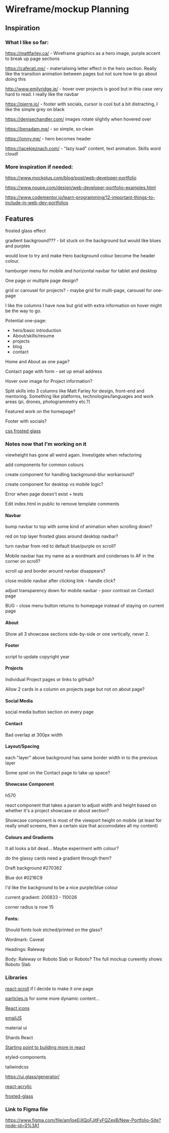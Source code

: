 # Wireframe/mockup Planning

## Inspiration

### What I like so far:

https://mattfarley.ca/ - Wireframe graphics as a hero image, purple accent to break up page sections

https://caferati.me/ - materialising letter effect in the hero section. Really like the transition animation between pages but not sure how to go about doing this

http://www.emilyridge.ie/ - hover over projects is good but in this case very hard to read. I really like the navbar

https://pierre.io/ - footer with socials, cursor is cool but a bit distracting, I like the simple grey on black

https://denisechandler.com/ images rotate slightly when hovered over

https://benadam.me/ - so simple, so clean

https://jonny.me/ - hero becomes header

https://jacekjeznach.com/ - "lazy load" content, text animation. Skills word cloud!

### More inspiration if needed:

https://www.mockplus.com/blog/post/web-developer-portfolio

https://www.noupe.com/design/web-developer-portfolio-examples.html

https://www.codementor.io/learn-programming/12-important-things-to-include-in-web-dev-portfolios



## Features

frosted glass effect

gradient background??? - bit stuck on the background but would like blues and purples

would love to try and make Hero background colour become the header colour.

hamburger menu for mobile and horizontal navbar for tablet and desktop

One page or multiple page design?

grid or carousel for projects? - maybe grid for multi-page, carousel for one-page

I like the columns I have now but grid with extra information on hover might be the way to go.

Potential one-page:

- hero/basic introduction
- About/skills/resume
- projects
- blog
- contact

Home and About as one page?

Contact page with form - set up email address

Hover over image for Project information?

Split skills into 3 columns like Matt Farley for design, front-end and mentoring. Something like platforms, technologies/languages and work areas (pi, drones, photogrammetry etc.?)

Featured work on the homepage?

Footer with socials?

[css frosted glass](https://webdesign.tutsplus.com/tutorials/how-to-create-a-frosted-glass-effect-in-css--cms-32535)

### Notes now that I'm working on it

viewheight has gone all weird again. Investigate when refactoring

add components for common colours

create component for handling background-blur workaround?

create component for desktop vs mobile logic?

Error when page doesn't exist + tests

Edit index.html in public to remove template comments

#### Navbar

bump navbar to top with some kind of animation when scrolling down?

red on top layer frosted glass around desktop navbar?

turn navbar from red to default blue/purple on scroll?

Mobile navbar has my name as a wordmark and condenses to AF in the corner on scroll?

scroll up and border around navbar disappears?

close mobile navbar after clicking link - handle click?

adjust transparency down for mobile navbar - poor contrast on Contact page

BUG - close menu button returns to homepage instead of staying on current page

#### About

Show all 3 showcase sections side-by-side or one vertically, never 2.

#### Footer

script to update copyright year

#### Projects

Individual Project pages or links to gitHub?

Allow 2 cards in a column on projects page but not on about page?

#### Social Media

social media button section on every page

#### Contact

Bad overlap at 300px width



#### Layout/Spacing

each "layer" above background has same border width in to the previous layer

Some spiel on the Contact page to take up space?

#### Showcase Component

h570

react component that takes a param to adjust width and height based on whether it's a project showcase or about section?

Showcase component is most of the viewport height on mobile (at least for really small screens, then a certain size that accomodates all my content)

#### Colours and Gradients

It all looks a bit dead... Maybe experiment with colour?

do the glassy cards need a gradient through them?

Draft background #270362

Blue dot #0216C9

I'd like the background to be a nice purple/blue colour

current gradient: 200833 - 110026

corner radius is now 15

#### Fonts:

Should fonts look etched/printed on the glass?

Wordmark: Caveat

Headings: Raleway

Body: Raleway or Roboto Slab or Roboto? The full mockup cureently shows Roboto Slab

### Libraries

[react-scroll](https://www.npmjs.com/package/react-scroll) if I decide to make it one page

[particles.js](https://vincentgarreau.com/particles.js/) for some more dynamic content...

[React icons](https://react-icons.github.io/react-icons/)

[emailJS](https://www.emailjs.com/)

material ui

Shards React

[Starting point to building more in react](https://kinsta.com/blog/javascript-libraries/)

styled-components

tailwindcss

https://ui.glass/generator/

[react-acrylic](https://github.com/damaera/react-acrylic)

[frosted-glass](https://www.npmjs.com/package/frosted-glass)

### Link to Figma file

https://www.figma.com/file/am1oeEiXQoFJjtFyFQZexB/New-Portfolio-Site?node-id=0%3A1

